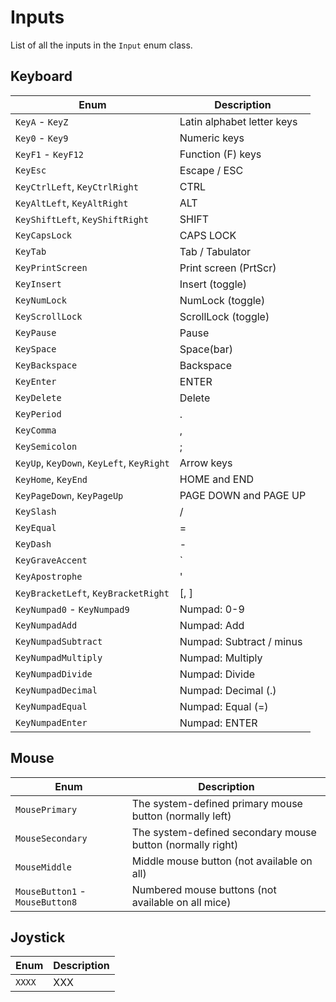 # Inputs

List of all the inputs in the ``Input`` enum class.

## Keyboard
| Enum                                              | Description                |
|---------------------------------------------------|----------------------------|
| ``KeyA`` - ``KeyZ``                               | Latin alphabet letter keys |
| ``Key0`` - ``Key9``                               | Numeric keys               |
| ``KeyF1`` - ``KeyF12``                            | Function (F) keys          |
| ``KeyEsc``                                        | Escape / ESC               |
| ``KeyCtrlLeft``, ``KeyCtrlRight``                 | CTRL                       |
| ``KeyAltLeft``, ``KeyAltRight``                   | ALT                        |
| ``KeyShiftLeft``, ``KeyShiftRight``               | SHIFT                      |
| ``KeyCapsLock``                                   | CAPS LOCK                  |
| ``KeyTab``                                        | Tab / Tabulator            |
| ``KeyPrintScreen``                                | Print screen (PrtScr)      |
| ``KeyInsert``                                     | Insert (toggle)            |
| ``KeyNumLock``                                    | NumLock (toggle)           |
| ``KeyScrollLock``                                 | ScrollLock (toggle)        |
| ``KeyPause``                                      | Pause                      |
| ``KeySpace``                                      | Space(bar)                 |
| ``KeyBackspace``                                  | Backspace                  |
| ``KeyEnter``                                      | ENTER                      |
| ``KeyDelete``                                     | Delete                     |
| ``KeyPeriod``                                     | .                          |
| ``KeyComma``                                      | ,                          |
| ``KeySemicolon``                                  | ;                          |
| ``KeyUp``, ``KeyDown``, ``KeyLeft``, ``KeyRight`` | Arrow keys                 |
| ``KeyHome``, ``KeyEnd``                           | HOME and END               |
| ``KeyPageDown``, ``KeyPageUp``                    | PAGE DOWN and PAGE UP      |
| ``KeySlash``                                      | /                          |
| ``KeyEqual``                                      | =                          |
| ``KeyDash``                                       | -                          |
| ``KeyGraveAccent``                                | `                          |
| ``KeyApostrophe``                                 | '                          |
| ``KeyBracketLeft``, ``KeyBracketRight``           | [, ]                       |
| ``KeyNumpad0`` - ``KeyNumpad9``                   | Numpad: 0-9                |
| ``KeyNumpadAdd``                                        | Numpad: Add                |
| ``KeyNumpadSubtract``                                       | Numpad: Subtract / minus   |
| ``KeyNumpadMultiply``                                       | Numpad: Multiply           |
| ``KeyNumpadDivide``                                       | Numpad: Divide             |
| ``KeyNumpadDecimal``                                       | Numpad: Decimal (.)        |
| ``KeyNumpadEqual``                                        | Numpad: Equal (=)          |
| ``KeyNumpadEnter``                                        | Numpad: ENTER              |

## Mouse
| Enum                                | Description                                                |
|-------------------------------------|------------------------------------------------------------|
| ``MousePrimary``                    | The system-defined primary mouse button (normally left)    |
| ``MouseSecondary``                  | The system-defined secondary mouse button (normally right) |
| ``MouseMiddle``                     | Middle mouse button (not available on all)                 |
| ``MouseButton1`` - ``MouseButton8`` | Numbered mouse buttons (not available on all mice)         |

## Joystick
| Enum     | Description |
|----------|-------------|
| ``XXXX`` | XXX         |